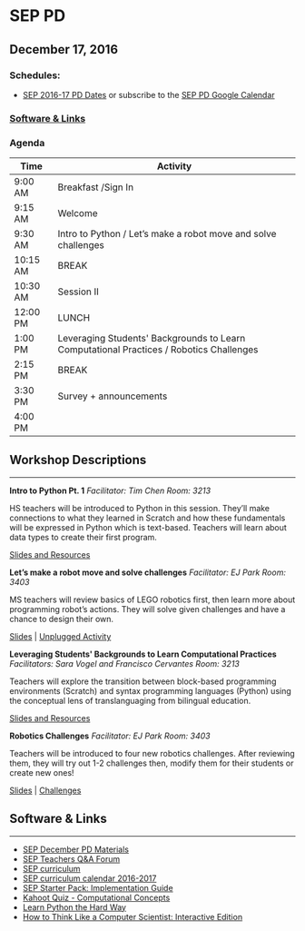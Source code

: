 # SEP PD
## December 17, 2016

### Schedules:
* [SEP 2016-17 PD Dates](https://drive.google.com/open?id=1scIhCYFxiCcKbgI1CG4HbLP8kZ7sSzzJVxxi3erTzkc) or subscribe to the [SEP PD Google Calendar](https://calendar.google.com/calendar/embed?src=strongschools.nyc_p8ub77g79n2k4f4ufi238pjh6k%40group.calendar.google.com&ctz=America/New_York) 

### [Software & Links](#links)

### Agenda

|Time | Activity |
| ----| ---------|
| 9:00 AM |Breakfast /Sign In
9:15 AM |Welcome
9:30 AM |Intro to Python / Let’s make a robot move and solve challenges
10:15 AM | BREAK
10:30 AM |Session II
12:00 PM |LUNCH
1:00 PM |Leveraging Students' Backgrounds to Learn Computational Practices / Robotics Challenges
2:15 PM | BREAK
3:30 PM |Survey + announcements
4:00 PM |

## Workshop Descriptions
***
**Intro to Python Pt. 1**
*Facilitator: Tim Chen*
*Room: 3213*

HS teachers will be introduced to Python in this session. They’ll make connections to what they learned in Scratch and how these fundamentals will be expressed in Python which is text-based. Teachers will learn about data types to create their first program.

[Slides and Resources](https://drive.google.com/open?id=0B3omYkYPfQ0ySTlteUxLRjJCZlU)

**Let’s make a robot move and solve challenges**
*Facilitator: EJ Park*
*Room: 3403*

MS teachers will review basics of LEGO robotics first, then learn more about programming robot’s actions. They will solve given challenges and have a chance to design their own.

[Slides](https://drive.google.com/open?id=1WUC0QZDDuzDjtOEluNOmBTfZauvJOK_swKM14-6xnKs) | [Unplugged Activity](https://drive.google.com/open?id=0B3omYkYPfQ0yRUtqdWsyNS03Y0E)

**Leveraging Students' Backgrounds to Learn Computational Practices**
*Facilitators: Sara Vogel and Francisco Cervantes*
*Room: 3213*

Teachers will explore the transition between block-based programming environments (Scratch) and syntax programming languages (Python) using the conceptual lens of translanguaging from bilingual education.

[Slides and Resources](https://drive.google.com/open?id=0B3omYkYPfQ0yMFRnNDF4QnpZdWc)

**Robotics Challenges**
*Facilitator: EJ Park*
*Room: 3403*

Teachers will be introduced to four new robotics challenges. After reviewing them, they will try out 1-2 challenges then, modify them for their students or create new ones!

[Slides](https://drive.google.com/open?id=1zaVNjqeMYcGddfR9m1v-40sBlIGIC2x5pmylxCbpRp8) | [Challenges](https://drive.google.com/open?id=0B3omYkYPfQ0yNVNsVkM0RGMwR2M)

## <a name="links">Software & Links</a>
***
* [SEP December PD Materials](https://drive.google.com/drive/folders/0B3omYkYPfQ0yWFYxMXBwTG4tTk0?usp=sharing)
* [SEP Teachers Q&A Forum](http://tinyurl.com/septeachers)
* [SEP curriculum](https://drive.google.com/open?id=0B8D2ft9M8qQCamQwZGpJMEU2TEk)
* [SEP curriculum calendar 2016-2017](https://docs.google.com/a/strongschools.nyc/document/d/10a8UPH6-v-aoAXGVo1c68VapsTHkJXgzROd6vStX6ZU/edit?usp=sharing)
* [SEP Starter Pack: Implementation Guide](https://drive.google.com/a/strongschools.nyc/file/d/0B1tN9SuyE6fxOHJOZkxsYURPRHc/view)
* [Kahoot Quiz - Computational Concepts](https://play.kahoot.it/#/k/45d6d5e0-8eae-4b45-8030-0e3e7b709950)
* [Learn Python the Hard Way](https://learnpythonthehardway.org/book/)
* [How to Think Like a Computer Scientist: Interactive Edition](http://interactivepython.org/courselib/static/thinkcspy/index.html)
